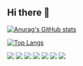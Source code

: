 ## Hi there 👋

[![Anurag's GitHub stats](https://github-readme-stats.vercel.app/api?username=Kimviruscool)](https://github.com/anuraghazra/github-readme-stats)

[![Top Langs](https://github-readme-stats.vercel.app/api/top-langs/?username=Kimviruscool)](https://github.com/anuraghazra/github-readme-stats)


<!--
**Kimviruscool/Kimviruscool** is a ✨ _special_ ✨ repository because its `README.md` (this file) appears on your GitHub profile.

Here are some ideas to get you started:

- 🔭 I’m currently working on ...
- 🌱 I’m currently learning ...
- 👯 I’m looking to collaborate on ...
- 🤔 I’m looking for help with ...
- 💬 Ask me about ...
- 📫 How to reach me: ...
- 😄 Pronouns: ...
- ⚡ Fun fact: ...
-->

<img src="https://img.shields.io/badge/html-E34F26?style=for-the-badge&logo=html5&logoColor=white">
<img src="https://img.shields.io/badge/css-E34F26?style=for-the-badge&logo=css&logoColor=white">
<img src="https://img.shields.io/badge/JavaScript-E34F26?style=for-the-badge&logo=JavaScript&logoColor=white">
<img src="https://img.shields.io/badge/react.js-E34F26?style=for-the-badge&logo=react&logoColor=white">
<img src="https://img.shields.io/badge/java-E34F26?style=for-the-badge&logo=java&logoColor=white">
<img src="https://img.shields.io/badge/python-E34F26?style=for-the-badge&logo=python&logoColor=white">
<img src="https://img.shields.io/badge/mysql-E34F26?style=for-the-badge&logo=mysql&logoColor=white">
